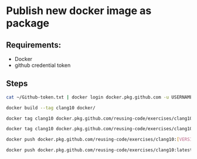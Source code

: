 # Publish new docker image as package

## Requirements:
* Docker
* github credential token


## Steps
```bash
cat ~/Github-token.txt | docker login docker.pkg.github.com -u USERNAME --password-stdin

docker build --tag clang10 docker/

docker tag clang10 docker.pkg.github.com/reusing-code/exercises/clang10:[VERSION]

docker tag clang10 docker.pkg.github.com/reusing-code/exercises/clang10:latest

docker push docker.pkg.github.com/reusing-code/exercises/clang10:[VERSION]

docker push docker.pkg.github.com/reusing-code/exercises/clang10:latest
```